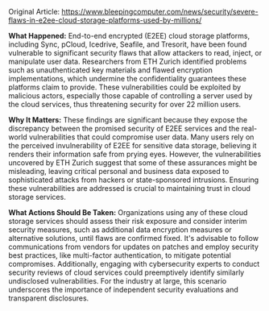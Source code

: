 Original Article: https://www.bleepingcomputer.com/news/security/severe-flaws-in-e2ee-cloud-storage-platforms-used-by-millions/

**What Happened:** End-to-end encrypted (E2EE) cloud storage platforms, including Sync, pCloud, Icedrive, Seafile, and Tresorit, have been found vulnerable to significant security flaws that allow attackers to read, inject, or manipulate user data. Researchers from ETH Zurich identified problems such as unauthenticated key materials and flawed encryption implementations, which undermine the confidentiality guarantees these platforms claim to provide. These vulnerabilities could be exploited by malicious actors, especially those capable of controlling a server used by the cloud services, thus threatening security for over 22 million users.

**Why It Matters:** These findings are significant because they expose the discrepancy between the promised security of E2EE services and the real-world vulnerabilities that could compromise user data. Many users rely on the perceived invulnerability of E2EE for sensitive data storage, believing it renders their information safe from prying eyes. However, the vulnerabilities uncovered by ETH Zurich suggest that some of these assurances might be misleading, leaving critical personal and business data exposed to sophisticated attacks from hackers or state-sponsored intrusions. Ensuring these vulnerabilities are addressed is crucial to maintaining trust in cloud storage services.

**What Actions Should Be Taken:** Organizations using any of these cloud storage services should assess their risk exposure and consider interim security measures, such as additional data encryption measures or alternative solutions, until flaws are confirmed fixed. It's advisable to follow communications from vendors for updates on patches and employ security best practices, like multi-factor authentication, to mitigate potential compromises. Additionally, engaging with cybersecurity experts to conduct security reviews of cloud services could preemptively identify similarly undisclosed vulnerabilities. For the industry at large, this scenario underscores the importance of independent security evaluations and transparent disclosures.